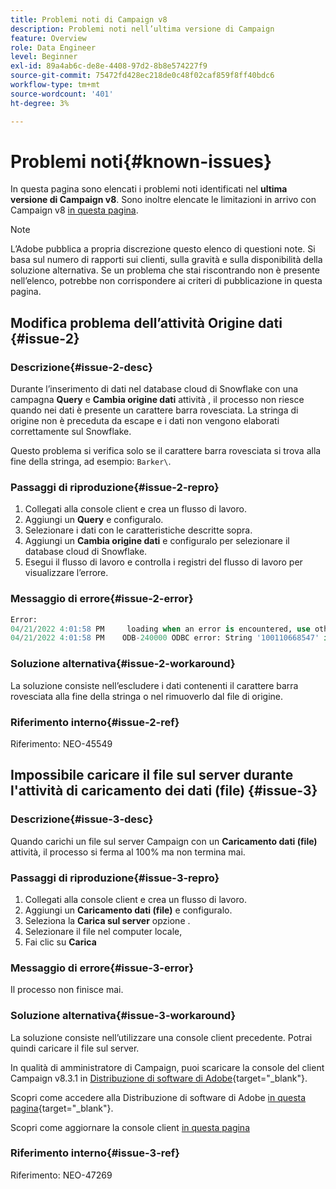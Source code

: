 ```yaml
---
title: Problemi noti di Campaign v8
description: Problemi noti nell’ultima versione di Campaign
feature: Overview
role: Data Engineer
level: Beginner
exl-id: 89a4ab6c-de8e-4408-97d2-8b8e574227f9
source-git-commit: 75472fd428ec218de0c48f02caf859f8ff40bdc6
workflow-type: tm+mt
source-wordcount: '401'
ht-degree: 3%

---
```


# Problemi noti{#known-issues}

In questa pagina sono elencati i problemi noti identificati nel **ultima versione di Campaign v8**. Sono inoltre elencate le limitazioni in arrivo con Campaign v8 [in questa pagina](ac-guardrails.md).


>[!NOTE]
>
>L’Adobe pubblica a propria discrezione questo elenco di questioni note. Si basa sul numero di rapporti sui clienti, sulla gravità e sulla disponibilità della soluzione alternativa. Se un problema che stai riscontrando non è presente nell’elenco, potrebbe non corrispondere ai criteri di pubblicazione in questa pagina.

<!--
## Change Data Source activity issue #1 {#issue-1}

### Description{#issue-1-desc}

The **Change Data Source** activity is failing when transfering data from Campaign local database to Snowflake cloud database. When switching directions, the activity can generate issues.

### Reproduction steps{#issue-1-repro}

1. Connect to the client console and create a workflow.
1. Add a **Query** activity and a **Change Data Source** activity.
1. Define a query on the **email**, which is a string.
1. Run the workflow and right-click the transition to view the population: the email records are displayed replaced by `****`.
1. Check the workflow logs: the **Change Data Source** activity interprets these records as numeric values.

### Error message{#issue-1-error}

```sql
04/13/2022 10:00:18 AM              Executing change data source 'Ok' (step 'Change Data Source')
04/13/2022 10:00:18 AM              Starting 1 connection(s) on pool 'nms:extAccount:ffda tractorsupply_mkt_stage8' (Snowflake, server='adobe-acc_tractorsupply_us_west_2_aws.snowflakecomputing.com', login='tractorsupply_stage8_MKT:tractorsupply_stage8')
04/13/2022 10:00:26 AM              ODB-240000 ODBC error: {*}Numeric value '{*}******{*}{{*}}' is not recognized\{*}   File 'wkf1285541_13_1_0_47504750#458318uploadPart0.chunk.gz', line 1, character 10140   Row 279, column "WKF1285541_13_1_0"["BICUST_ID":1]   If you would like to continue loading when a
04/13/2022 10:00:26 AM              n error is encountered, use other values such as 'SKIP_FILE' or 'CONTINUE' for the ON_ERROR option. For more information on loading options, please run 'info loading_data' in a SQL client. SQLState: 22018
04/13/2022 10:00:26 AM              WDB-200001 SQL statement 'COPY INTO wkf1285541_13_1_0 (SACTIVE, SADDRESS1, SADDRESS2, BICUST_ID, SEMAIL) FROM ( SELECT $1, $2, $3, $4, $5 FROM $$@BULK_wkf1285541_13_1_0$$) FILE_FORMAT = ( TYPE = CSV RECORD_DELIMITER = '\x02' FIELD_DELIMITER = '\x01' FIEL
04/13/2022 10:00:26 AM              D_OPTIONALLY_ENCLOSED_BY = 'NONE') ON_ERROR = ABORT_STATEMENT PURGE = TRUE' could not be executed.
```

### Workaround{#issue-1-workaround}

To have the data transfered from Snowflake cloud database to Campaign local database and back to Snowflake, you must use two different **Change Data Source** activities.

### Internal reference{#issue-1-ref}

Reference: NEO-45549 
-->


## Modifica problema dell’attività Origine dati {#issue-2}

### Descrizione{#issue-2-desc}

Durante l’inserimento di dati nel database cloud di Snowflake con una campagna **Query** e **Cambia origine dati** attività , il processo non riesce quando nei dati è presente un carattere barra rovesciata. La stringa di origine non è preceduta da escape e i dati non vengono elaborati correttamente sul Snowflake.

Questo problema si verifica solo se il carattere barra rovesciata si trova alla fine della stringa, ad esempio: `Barker\`.


### Passaggi di riproduzione{#issue-2-repro}

1. Collegati alla console client e crea un flusso di lavoro.
1. Aggiungi un **Query** e configuralo.
1. Selezionare i dati con le caratteristiche descritte sopra.
1. Aggiungi un **Cambia origine dati** e configuralo per selezionare il database cloud di Snowflake.
1. Esegui il flusso di lavoro e controlla i registri del flusso di lavoro per visualizzare l’errore.


### Messaggio di errore{#issue-2-error}

```sql
Error:
04/21/2022 4:01:58 PM     loading when an error is encountered, use other values such as 'SKIP_FILE' or 'CONTINUE' for the ON_ERROR option. For more information on loading options, please run 'info loading_data' in a SQL client. SQLState: 22000
04/21/2022 4:01:58 PM    ODB-240000 ODBC error: String '100110668547' is too long and would be truncated   File 'wkf1656797_21_1_3057430574#458516uploadPart0.chunk.gz', line 1, character 0   Row 90058, column "WKF1656797_21_1"["SCARRIER_ROUTE":13]   If you would like to continue
```

### Soluzione alternativa{#issue-2-workaround}

La soluzione consiste nell’escludere i dati contenenti il carattere barra rovesciata alla fine della stringa o nel rimuoverlo dal file di origine.

<!--
As a workaround, export the files with double quotes around the problematic values (like `Barker\`) and include a file format option `FIELD_OPTIONALLY_ENCLOSED_BY = '"'`.
-->

### Riferimento interno{#issue-2-ref}

Riferimento: NEO-45549


## Impossibile caricare il file sul server durante l&#39;attività di caricamento dei dati (file) {#issue-3}

### Descrizione{#issue-3-desc}

Quando carichi un file sul server Campaign con un **Caricamento dati (file)** attività, il processo si ferma al 100% ma non termina mai.

### Passaggi di riproduzione{#issue-3-repro}

1. Collegati alla console client e crea un flusso di lavoro.
1. Aggiungi un **Caricamento dati (file)** e configuralo.
1. Seleziona la **Carica sul server** opzione .
1. Selezionare il file nel computer locale,
1. Fai clic su **Carica**


### Messaggio di errore{#issue-3-error}

Il processo non finisce mai.

### Soluzione alternativa{#issue-3-workaround}

La soluzione consiste nell’utilizzare una console client precedente. Potrai quindi caricare il file sul server.

In qualità di amministratore di Campaign, puoi scaricare la console del client Campaign v8.3.1 in [Distribuzione di software di Adobe](https://experience.adobe.com/#/downloads/content/software-distribution/en/campaign.html?1_group.propertyvalues.property=.%2Fjcr%3Acontent%2Fmetadata%2Fdc%3Aversion&amp;1_group.property.operation=equals&amp;1_group.property.values.0_values=target-version%3AcamCampaign%2F8&amp;orderby=%40jcr%3Acontent%2Fjcr%3AlastModified&amp;orderby.sort=desc&amp;desc=list&amp;p.offset=0&amp;p.limit=4){target=&quot;_blank&quot;}.

Scopri come accedere alla Distribuzione di software di Adobe [in questa pagina](https://experienceleague.adobe.com/docs/experience-cloud/software-distribution/home.html?lang=it){target=&quot;_blank&quot;}.

Scopri come aggiornare la console client [in questa pagina](connect.md)

### Riferimento interno{#issue-3-ref}

Riferimento: NEO-47269
